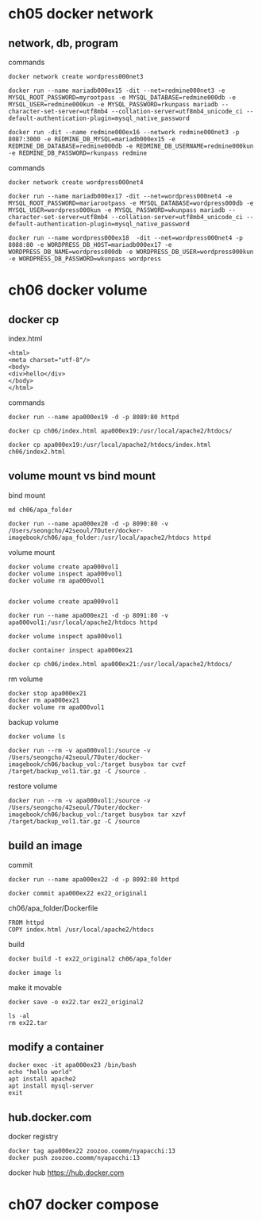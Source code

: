 # ch05 docker network

## network, db, program

commands 
```
docker network create wordpress000net3

docker run --name mariadb000ex15 -dit --net=redmine000net3 -e MYSQL_ROOT_PASSWORD=myrootpass -e MYSQL_DATABASE=redmine000db -e MYSQL_USER=redmine000kun -e MYSQL_PASSWORD=rkunpass mariadb --character-set-server=utf8mb4 --collation-server=utf8mb4_unicode_ci --default-authentication-plugin=mysql_native_password

docker run -dit --name redmine000ex16 --network redmine000net3 -p 8087:3000 -e REDMINE_DB_MYSQL=mariadb000ex15 -e REDMINE_DB_DATABASE=redmine000db -e REDMINE_DB_USERNAME=redmine000kun -e REDMINE_DB_PASSWORD=rkunpass redmine
```

commands
```
docker network create wordpress000net4

docker run --name mariadb000ex17 -dit --net=wordpress000net4 -e MYSQL_ROOT_PASSWORD=mariarootpass -e MYSQL_DATABASE=wordpress000db -e MYSQL_USER=wordpress000kun -e MYSQL_PASSWORD=wkunpass mariadb --character-set-server=utf8mb4 --collation-server=utf8mb4_unicode_ci --default-authentication-plugin=mysql_native_password

docker run --name wordpress000ex18  -dit --net=wordpress000net4 -p 8088:80 -e WORDPRESS_DB_HOST=mariadb000ex17 -e WORDPRESS_DB_NAME=wordpress000db -e WORDPRESS_DB_USER=wordpress000kun -e WORDPRESS_DB_PASSWORD=wkunpass wordpress
```

# ch06 docker volume

## docker cp

index.html
```
<html>
<meta charset="utf-8"/>
<body>
<div>hello</div>
</body>
</html>
```

commands
```
docker run --name apa000ex19 -d -p 8089:80 httpd

docker cp ch06/index.html apa000ex19:/usr/local/apache2/htdocs/

docker cp apa000ex19:/usr/local/apache2/htdocs/index.html ch06/index2.html
```

## volume mount vs bind mount

bind mount
```
md ch06/apa_folder

docker run --name apa000ex20 -d -p 8090:80 -v /Users/seongcho/42seoul/7Outer/docker-imagebook/ch06/apa_folder:/usr/local/apache2/htdocs httpd
```

volume mount
```
docker volume create apa000vol1
docker volume inspect apa000vol1
docker volume rm apa000vol1


docker volume create apa000vol1

docker run --name apa000ex21 -d -p 8091:80 -v apa000vol1:/usr/local/apache2/htdocs httpd

docker volume inspect apa000vol1

docker container inspect apa000ex21

docker cp ch06/index.html apa000ex21:/usr/local/apache2/htdocs/
```

rm volume
```
docker stop apa000ex21
docker rm apa000ex21
docker volume rm apa000vol1
```

backup volume
```
docker volume ls

docker run --rm -v apa000vol1:/source -v /Users/seongcho/42seoul/7Outer/docker-imagebook/ch06/backup_vol:/target busybox tar cvzf /target/backup_vol1.tar.gz -C /source .
```

restore volume
```
docker run --rm -v apa000vol1:/source -v /Users/seongcho/42seoul/7Outer/docker-imagebook/ch06/backup_vol:/target busybox tar xzvf /target/backup_vol1.tar.gz -C /source
```

## build an image

commit
```
docker run --name apa000ex22 -d -p 8092:80 httpd

docker commit apa000ex22 ex22_original1
```

ch06/apa_folder/Dockerfile
```
FROM httpd
COPY index.html /usr/local/apache2/htdocs

```

build
```
docker build -t ex22_original2 ch06/apa_folder

docker image ls
```

make it movable
```
docker save -o ex22.tar ex22_original2

ls -al
rm ex22.tar
```

## modify a container

```
docker exec -it apa000ex23 /bin/bash
echo "hello world"
apt install apache2
apt install mysql-server
exit
```

## hub.docker.com

docker registry
```
docker tag apa000ex22 zoozoo.coomm/nyapacchi:13
docker push zoozoo.coomm/nyapacchi:13
```

docker hub https://hub.docker.com


# ch07 docker compose

## 



